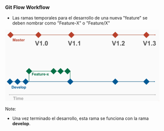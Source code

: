 ### Git Flow Workflow

* Las ramas temporales para el desarrollo de una nueva "feature" se deben nombrar como "Feature-X" o "Feature/X"

![centralized](/media/git-flow-2-feature.png)<!-- .element height="70%" width="70%" -->

Note:
* Una vez terminado el desarrollo, esta rama se funciona con la rama **develop**.